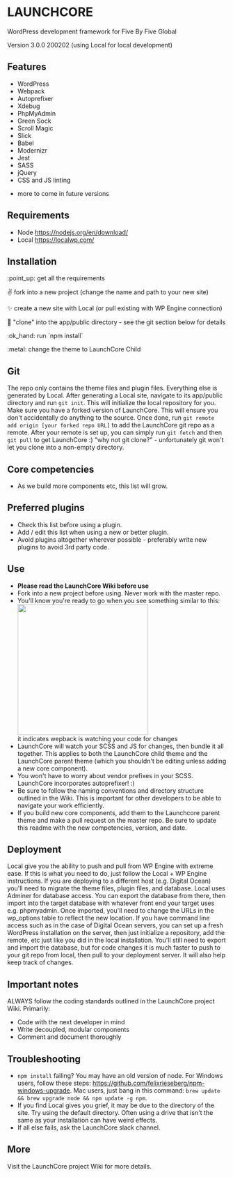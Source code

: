 # LAUNCHCORE
WordPress development framework for Five By Five Global

Version 3.0.0
200202
(using Local for local development)

## Features
- WordPress
- Webpack
- Autoprefixer
- Xdebug
- PhpMyAdmin
- Green Sock
- Scroll Magic
- Slick
- Babel
- Modernizr
- Jest
- SASS
- jQuery
- CSS and JS linting
+ more to come in future versions

## Requirements
- Node https://nodejs.org/en/download/
- Local https://localwp.com/

## Installation
<p>:point_up: get all the requirements</p>
<p>✌️ fork into a new project (change the name and path to your new site)</p>
<p>✨ create a new site with Local (or pull existing with WP Engine connection)</p>
<p>👯 "clone" into the app/public directory - see the git section below for details</p>
<p>:ok_hand: run `npm install`</p>
<p>:metal: change the theme to LaunchCore Child</p>

## Git
The repo only contains the theme files and plugin files. Everything else is generated by Local.
After generating a Local site, navigate to its app/public directory and run `git init`.
This will initialize the local repository for you.
Make sure you have a forked version of LaunchCore. This will ensure you don't accidentally do anything to the source.
Once done, run `git remote add origin [your forked repo URL]` to add the LaunchCore git repo as a remote.
After your remote is set up, you can simply run `git fetch` and then `git pull` to get LaunchCore :)
"why not git clone?" - unfortunately git won't let you clone into a non-empty directory.

## Core competencies
- As we build more components etc, this list will grow.

## Preferred plugins
- Check this list before using a plugin.
- Add / edit this list when using a new or better plugin.
- Avoid plugins altogether wherever possible - preferably write new plugins to avoid 3rd party code.

## Use
<ul>
<li><b>Please read the LaunchCore Wiki before use</b></li>
<li>Fork into a new project before using. Never work with the master repo.</li>
<li>You'll know you're ready to go when you see something similar to this:
<img src="https://res.cloudinary.com/dgmk5xxwf/image/upload/v1563147557/Capture_dfahij.png" width="300" style="width: 300px; height: auto; display: block"> it indicates wepback is watching your code for changes</li>
<li>LaunchCore will watch your SCSS and JS for changes, then bundle it all together. This applies to both the LaunchCore child theme and the LaunchCore parent theme (which you shouldn't be editing unless adding a new core component).</li>
<li>You won't have to worry about vendor prefixes in your SCSS. LaunchCore incorporates autoprefixer! :)</li>
<li>Be sure to follow the naming conventions and directory structure outlined in the Wiki. This is important for other developers to be able to navigate your work efficiently.</li>
<li>If you build new core components, add them to the Launchcore parent theme and make a pull request on the master repo. Be sure to update this readme with the new competencies, version, and date.</li>
</ul>

## Deployment
Local give you the ability to push and pull from WP Engine with extreme ease. If this is what you need to do, just follow the Local + WP Engine instructions.
If you are deploying to a different host (e.g. Digital Ocean) you'll need to migrate the theme files, plugin files, and database. Local uses Adminer for database access. You can export the database from there, then import into the target database with whatever front end your target uses e.g. phpmyadmin. Once imported, you'll need to change the URLs in the wp_options table to reflect the new location.
If you have command line access such as in the case of Digital Ocean servers, you can set up a fresh WordPress installation on the server, then just initialize a repository, add the remote, etc just like you did in the local installation. You'll still need to export and import the database, but for code changes it is much faster to push to your git repo from local, then pull to your deployment server. It will also help keep track of changes.

## Important notes
ALWAYS follow the coding standards outlined in the LaunchCore project Wiki. Primarily:
- Code with the next developer in mind
- Write decoupled, modular components
- Comment and document thoroughly

## Troubleshooting
- `npm install` failing? You may have an old version of node. For Windows users, follow these steps: https://github.com/felixrieseberg/npm-windows-upgrade. Mac users, just bang in this command: `brew update && brew upgrade node && npm update -g npm`.
- If you find Local gives you grief, it may be due to the directory of the site. Try using the default directory. Often using a drive that isn't the same as your installation can have weird effects.
- If all else fails, ask the LaunchCore slack channel.

## More
Visit the LaunchCore project Wiki for more details.